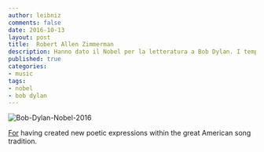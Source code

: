 ```yaml
---
author: leibniz
comments: false
date: 2016-10-13
layout: post
title:  Robert Allen Zimmerman
description: Hanno dato il Nobel per la letteratura a Bob Dylan. I tempi cambiano.
published: true
categories:
- music
tags:
- nobel
- bob dylan
---
```


![Bob-Dylan-Nobel-2016]({{site.baseurl}}/images/vault/bobdylan.png)

[For](https://www.theguardian.com/books/2016/oct/13/bob-dylan-wins-2016-nobel-prize-in-literature) having created new poetic expressions within the great American song tradition.
